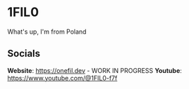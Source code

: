 # 1FIL0
What's up, I'm from Poland

## Socials
**Website**: https://onefil.dev - WORK IN PROGRESS
**Youtube**: https://www.youtube.com/@1FIL0-f7f

